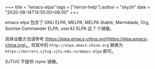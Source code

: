+++
title = "emacs-elpa"
tags = ["mirror-help"]
author = "skyzh"
date = "2020-08-14T14:55:00+08:00"
+++

emacs-elpa 包含了 GNU ELPA, MELPA, MELPA Stable, Marmalade, Org, Sunrise Commander ELPA, user42 ELPA 这 7 个镜像。

具体设置方法请参考 [https://elpa.emacs-china.org](https://elpa.emacs-china.org)。
将其中的 `http://elpa.emacs-china.org` 替换为 `https://mirrors.sjtug.sjtu.edu.cn/emacs-elpa` 即可。

SJTUG 不提供 rsync 镜像。

